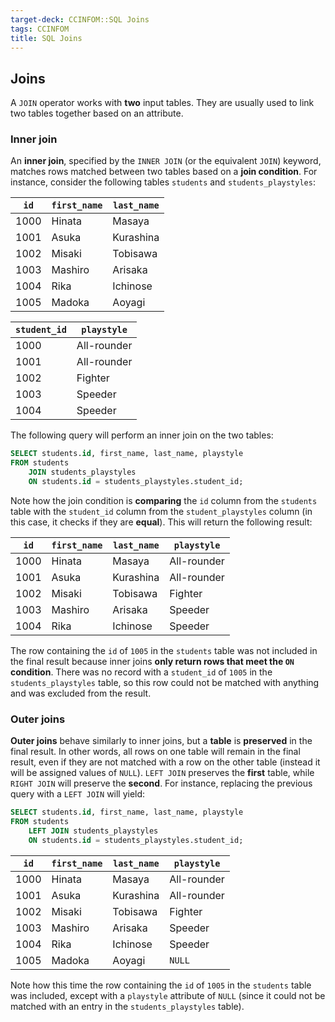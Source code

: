 ```yaml
---
target-deck: CCINFOM::SQL Joins
tags: CCINFOM
title: SQL Joins
---
```


## Joins

A `JOIN` operator works with **two** input tables. They are usually used to link two tables together based on an attribute.

<!--ID: 1728475797234-->

### Inner join

An **inner join**, specified by the `INNER JOIN` (or the equivalent `JOIN`) keyword, matches rows matched between two tables based on a **join condition**. For instance, consider the following tables `students` and `students_playstyles`:

|`id`|`first_name`|`last_name`|
|---|---|---|
|1000|Hinata|Masaya|
|1001|Asuka|Kurashina|
|1002|Misaki|Tobisawa|
|1003|Mashiro|Arisaka|
|1004|Rika|Ichinose|
|1005|Madoka|Aoyagi|

|`student_id`|`playstyle`|
|---|---|
|1000|All-rounder|
|1001|All-rounder|
|1002|Fighter|
|1003|Speeder|
|1004|Speeder|

The following query will perform an inner join on the two tables:

```sql
SELECT students.id, first_name, last_name, playstyle 
FROM students 
    JOIN students_playstyles 
    ON students.id = students_playstyles.student_id;
```

Note how the join condition is **comparing** the `id` column from the `students` table with the `student_id` column from the `student_playstyles` column (in this case, it checks if they are **equal**). This will return the following result:

|`id`|`first_name`|`last_name`|`playstyle`|
|---|---|---|---|
|1000|Hinata|Masaya|All-rounder|
|1001|Asuka|Kurashina|All-rounder|
|1002|Misaki|Tobisawa|Fighter|
|1003|Mashiro|Arisaka|Speeder|
|1004|Rika|Ichinose|Speeder|

The row containing the `id` of `1005` in the `students` table was not included in the final result because inner joins **only return rows that meet the `ON` condition**. There was no record with a `student_id` of `1005` in the `students_playstyles` table, so this row could not be matched with anything and was excluded from the result.

<!--ID: 1728475797249-->

### Outer joins

**Outer joins** behave similarly to inner joins, but a **table** is **preserved** in the final result. In other words, all rows on one table will remain in the final result, even if they are not matched with a row on the other table (instead it will be assigned values of `NULL`). `LEFT JOIN` preserves the **first** table, while `RIGHT JOIN` will preserve the **second**.  For instance, replacing the previous query with a `LEFT JOIN` will yield:

```sql
SELECT students.id, first_name, last_name, playstyle 
FROM students 
    LEFT JOIN students_playstyles 
    ON students.id = students_playstyles.student_id;
```

|`id`|`first_name`|`last_name`|`playstyle`|
|---|---|---|---|
|1000|Hinata|Masaya|All-rounder|
|1001|Asuka|Kurashina|All-rounder|
|1002|Misaki|Tobisawa|Fighter|
|1003|Mashiro|Arisaka|Speeder|
|1004|Rika|Ichinose|Speeder|
|1005|Madoka|Aoyagi|`NULL`|

Note how this time the row containing the `id` of `1005` in the `students` table was included, except with a `playstyle` attribute of `NULL` (since it could not be matched with an entry in the `students_playstyles` table).

<!--ID: 1728475797259-->
